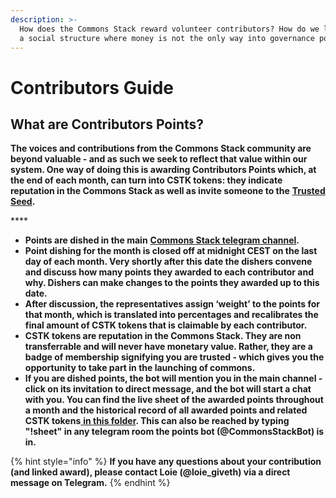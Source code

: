 ```yaml
---
description: >-
  How does the Commons Stack reward volunteer contributors? How do we live up to
  a social structure where money is not the only way into governance power?
---
```


# Contributors Guide

## What are Contributors Points?

**The voices and contributions from the Commons Stack community are beyond valuable - and as such we seek to reflect that value within our system. One way of doing this is awarding Contributors Points which, at the end of each month, can turn into CSTK tokens: they indicate reputation in the Commons Stack as well as invite someone to the** [**Trusted Seed**](https://medium.com/giveth/the-trusted-seed-of-the-commons-stack-5af6fb04cd30)**.** 

\*\*\*\*

* **Points are dished in the main** [**Commons Stack telegram channel**](https://t.me/CommonsStack)**.**
* **Point dishing for the month is closed off at midnight CEST on the last day of each month. Very shortly after this date the dishers convene and discuss how many points they awarded to each contributor and why. Dishers can make changes to the points they awarded up to this date.**
* **After discussion, the representatives assign ‘weight’ to the points for that month, which is translated into percentages and recalibrates the final amount of CSTK tokens that is claimable by each contributor.**
* **CSTK tokens are reputation in the Commons Stack. They are non transferrable and will never have monetary value. Rather, they are a badge of membership signifying you are trusted - which gives you the opportunity to take part in the launching of commons.** 
* **If you are dished points, the bot will mention you in the main channel - click on its invitation to direct message, and the bot will start a chat with you. You can find the live sheet of the awarded points throughout a month and the historical record of all awarded points and related CSTK tokens**[ **in this folder**](https://drive.google.com/open?id=1UpoB17H-L2_jjzd4rgRaSbLgcaFwKqqE)**. This can also be reached by typing "!sheet" in any telegram room the points bot \(@CommonsStackBot\) is in.**

{% hint style="info" %}
**If you have any questions about your contribution \(and linked award\), please contact Loie \(@loie\_giveth\) via a direct message on Telegram.**
{% endhint %}



